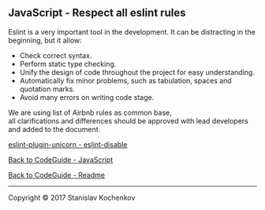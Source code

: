 ## JavaScript - Respect all eslint rules

Eslint is a very important tool in the development. It can be distracting in the beginning, but it allow:

* Check correct syntax.
* Perform static type checking.
* Unify the design of code throughout the project for easy understanding.
* Automatically fix minor problems, such as tabulation, spaces and quotation marks.
* Avoid many errors on writing code stage.

We are using list of Airbnb rules as common base,  
all clarifications and differences should be approved with lead developers and added to the document.

[eslint-plugin-unicorn - eslint-disable](https://github.com/sindresorhus/eslint-plugin-unicorn/blob/main/docs/rules/no-abusive-eslint-disable.md)

[Back to CodeGuide - JavaScript](https://github.com/UserBug/codeGuide/tree/v2/docs/javaScript)

[Back to CodeGuide - Readme](https://github.com/UserBug/codeGuide/tree/v2)

---
Copyright © 2017 Stanislav Kochenkov 